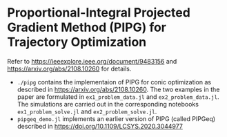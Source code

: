 # Proportional-Integral Projected Gradient Method (PIPG) for Trajectory Optimization
Refer to https://ieeexplore.ieee.org/document/9483156 and https://arxiv.org/abs/2108.10260 for details.


- `./pipg` contains the implementaion of PIPG for conic optimization as described in https://arxiv.org/abs/2108.10260. The two examples in the paper are formulated in `ex1_problem_data.jl` and `ex2_problem_data.jl`. The simulations are carried out in the corresponding notebooks `ex1_problem_solve.jl` and `ex2_problem_solve.jl`.
- `pipgeq_demo.jl` implements an earlier version of PIPG (called PIPGeq) described in https://doi.org/10.1109/LCSYS.2020.3044977
